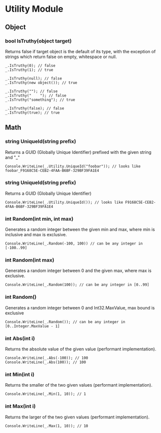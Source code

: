 # Utility Module

## Object
### bool IsTruthy(object target)
Returns false if target object is the default of its type, with the exception of strings which return false on empty, whitespace or null.
```
_.IsTruthy(0); // false
_.IsTruthy(1); // true

_.IsTruthy(null); // false
_.IsTruthy(new object()); // true

_.IsTruthy(""); // false
_.IsTruthy("    "); // false
_.IsTruthy("something"); // true

_.IsTruthy(false); // false
_.IsTruthy(true); // true
```

## Math
### string UniqueId(string prefix)
Returns a GUID (Globally Unique Identifier) prefixed with the given string and "\_"
```
Console.WriteLine(_.Utility.UniqueId("foobar")); // looks like foobar_F9168C5E-CEB2-4FAA-B6BF-329BF39FA1E4
```

### string UniqueId(string prefix)
Returns a GUID (Globally Unique Identifier)
```
Console.WriteLine(_.Utility.UniqueId()); // looks like F9168C5E-CEB2-4FAA-B6BF-329BF39FA1E4
```

### int Random(int min, int max)
Generates a random integer between the given min and max, where min is inclusive and max is exclusive.
```
Console.WriteLine(_.Random(-100, 100)) // can be any integer in [-100..99]
```

### int Random(int max)
Generates a random integer between 0 and the given max, where max is exclusive.
```
Console.WriteLine(_.Random(100)); // can be any integer in [0..99]
```

### int Random()
Generates a random integer between 0 and Int32.MaxValue, max bound is exclusive
```
Console.WriteLine(_.Random()); // can be any integer in [0..Integer.MaxValue - 1]
```

### int Abs(int i)
Returns the absolute value of the given value (performant implementation).
```
Console.WriteLine(_.Abs(-100)); // 100
Console.WriteLine(_.Abs(100)); // 100
```

### int Min(int i)
Returns the smaller of the two given values (performant implementation).
```
Console.WriteLine(_.Min(1, 10)); // 1
```

### int Max(int i)
Returns the larger of the two given values (performant implementation).
```
Console.WriteLine(_.Max(1, 10)); // 10
```
